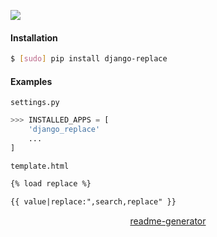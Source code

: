 <!--
https://pypi.org/project/readme-generator/
-->

[![](https://img.shields.io/pypi/pyversions/django-replace.svg?longCache=True)](https://pypi.org/project/django-replace/)

#### Installation
```bash
$ [sudo] pip install django-replace
```

#### Examples
`settings.py`
```python
>>> INSTALLED_APPS = [
    'django_replace'
    ...
]
```

`template.html`
```html
{% load replace %}

{{ value|replace:",search,replace" }}
```

<p align="center">
    <a href="https://pypi.org/project/readme-generator/">readme-generator</a>
</p>